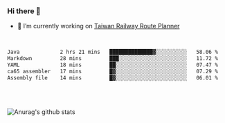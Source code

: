 ### Hi there 👋

- 🔭 I’m currently working on [Taiwan Railway Route Planner](https://github.com/Taiwan-Railway-Route-Planner)

<br/>

<!--START_SECTION:waka-->

```txt
Java             2 hrs 21 mins   ██████████████▓░░░░░░░░░░   58.06 %
Markdown         28 mins         ███░░░░░░░░░░░░░░░░░░░░░░   11.72 %
YAML             18 mins         ██░░░░░░░░░░░░░░░░░░░░░░░   07.47 %
ca65 assembler   17 mins         █▓░░░░░░░░░░░░░░░░░░░░░░░   07.29 %
Assembly file    14 mins         █▓░░░░░░░░░░░░░░░░░░░░░░░   06.01 %
```

<!--END_SECTION:waka-->

<br/>
<br/>

![Anurag's github stats](https://github-readme-stats.vercel.app/api?username=DepickereSven&show_icons=true&theme=tokyonight)



<!--
**DepickereSven/DepickereSven** is a ✨ _special_ ✨ repository because its `README.md` (this file) appears on your GitHub profile.

Here are some ideas to get you started:

- 🔭 I’m currently working on ...
- 🌱 I’m currently learning ...
- 👯 I’m looking to collaborate on ...
- 🤔 I’m looking for help with ...
- 💬 Ask me about ...
- 📫 How to reach me: ...
- 😄 Pronouns: ...
- ⚡ Fun fact: ...
-->
